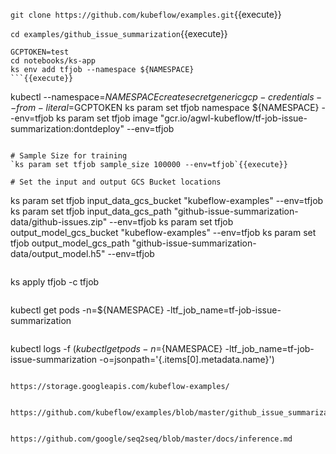 `git clone https://github.com/kubeflow/examples.git`{{execute}}

`cd examples/github_issue_summarization`{{execute}}

```
GCPTOKEN=test
cd notebooks/ks-app
ks env add tfjob --namespace ${NAMESPACE}
```{{execute}}

```
kubectl --namespace=${NAMESPACE} create secret generic gcp-credentials --from-literal=$GCPTOKEN
ks param set tfjob namespace ${NAMESPACE} --env=tfjob
ks param set tfjob image "gcr.io/agwl-kubeflow/tf-job-issue-summarization:dontdeploy" --env=tfjob
```{{execute}}

# Sample Size for training
`ks param set tfjob sample_size 100000 --env=tfjob`{{execute}}

# Set the input and output GCS Bucket locations
```
ks param set tfjob input_data_gcs_bucket "kubeflow-examples" --env=tfjob
ks param set tfjob input_data_gcs_path "github-issue-summarization-data/github-issues.zip" --env=tfjob
ks param set tfjob output_model_gcs_bucket "kubeflow-examples" --env=tfjob
ks param set tfjob output_model_gcs_path "github-issue-summarization-data/output_model.h5" --env=tfjob
```{{execute}}

```
ks apply tfjob -c tfjob
```{{execute}}

```
kubectl get pods -n=${NAMESPACE} -ltf_job_name=tf-job-issue-summarization
```{{execute}}

```
kubectl logs -f $(kubectl get pods -n=${NAMESPACE} -ltf_job_name=tf-job-issue-summarization -o=jsonpath='{.items[0].metadata.name}')
```{{execute}}

https://storage.googleapis.com/kubeflow-examples/


https://github.com/kubeflow/examples/blob/master/github_issue_summarization/notebooks/IssueSummarization.py


https://github.com/google/seq2seq/blob/master/docs/inference.md

